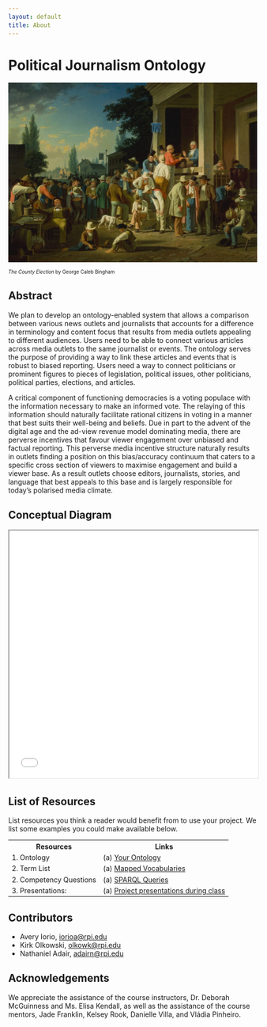 ```yaml
---
layout: default
title: About
---
```


# Political Journalism Ontology

![County Election](images/County_Election_1080.jpg)
<sub><sub><i>The County Election</i> by George Caleb Bingham</sub></sub>

## Abstract

We plan to develop an ontology-enabled system that allows a comparison between various news outlets and journalists that accounts for a difference in terminology and content focus that results from media outlets appealing to different audiences.
Users need to be able to connect various articles across media outlets to the same journalist or events. The ontology serves the purpose of providing a way to link these articles and events that is robust to biased reporting.
Users need a way to connect politicians or prominent figures to pieces of legislation, political issues, other politicians, political parties, elections, and articles.

A critical component of functioning democracies is a voting populace with the information necessary to make an informed vote. The relaying of this information should naturally facilitate rational citizens in voting in a manner that best suits their well-being and beliefs. Due in part to the advent of the digital age and the ad-view revenue model dominating media, there are perverse incentives that favour viewer engagement over unbiased and factual reporting.
This perverse media incentive structure naturally results in outlets finding a position on this bias/accuracy continuum that caters to a specific cross section of viewers to maximise engagement and build a viewer base. As a result outlets choose editors, journalists, stories, and language that best appeals to this base and is largely responsible for today’s polarised media climate.


## Conceptual Diagram

<iframe src="files/JournalismCMDv2.2.pdf" style="width:100%; height: 500px"></iframe>

## List of Resources

List resources you think a reader would benefit from to use your project. We list some examples you could make available below.

<table>
  <tr>
    <th>Resources</th>
    <th>Links</th>
  </tr>
  <tr>
    <td>1. Ontology</td>
    <td>(a) <a href="PoliticalJournalism.rdf">Your Ontology</a></td>
  </tr>
  <tr>
    <td>2. Term List</td>
    <td>(a) <a href="./termlist">Mapped Vocabularies</a> </td>
  </tr>
  <tr>
    <td>2. Competency Questions</td>
    <td>(a) <a href="./demo">SPARQL Queries</a> </td>
  </tr>
  <tr>
    <td>3. Presentations:</td>
    <td>(a) <a href="./presentations">Project presentations during class</a> </td>
  </tr>
</table>

## Contributors

- Avery Iorio, iorioa@rpi.edu
- Kirk Olkowski, olkowk@rpi.edu
- Nathaniel Adair, adairn@rpi.edu

## Acknowledgements

We appreciate the assistance of the course instructors, Dr. Deborah McGuinness and Ms. Elisa Kendall, as well as the assistance of the course mentors, Jade Franklin, Kelsey Rook, Danielle Villa, and Vládia Pinheiro.

